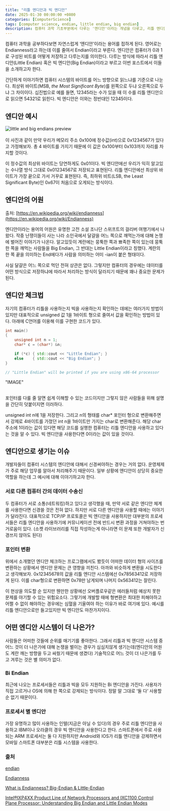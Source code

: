 ```yaml
---
title: "리틀 엔디안과 빅 엔디안"
date: 2025-01-30 00:00:00 +0800
categories: [ComputerScience]
tags: [computer science, endian, little endian, big endian] 
description: 컴퓨터 과학 기초부분에서 다루는 '엔디안'이라는 개념을 다루고, 리틀 엔디안과 빅 엔디안의 차이점과 엔디안의 어원 그리고 엔디안을 신경써야하는 상황과 이유들을 간단하게 소개한다.
---
```


컴퓨터 과학을 공부하다보면 자연스럽게 ‘엔디안’이라는 용어를 접하게 
된다. 영어로는 Endianness라고 하는데 이를 줄여서 Endian이라고 부른다. 엔디안은 컴퓨터가 0과 1로 구성된 비트를 
어떻게 저장하고 다루는지를 의미한다. 다루는 방식에 따라서 리틀 엔디안(Little Endian) 혹은 빅 엔디안(Big 
Endian)이라고 부르고 이번 포스트에서 이들을 소개하고자 한다.

간단하게 이야기하면 컴퓨터 시스템의 바이트를 어느 방향으로 읽느냐를 기준으로 나눈다. 최상위 바이트(MSB, *the Most Significant Byte*)를 왼쪽으로 두냐 오른쪽으로 두냐 그 차이이다. 십진법으로 예를 들면, 12345라는 수가 있을 때 이 수를 리틀 엔디안으로 읽으면 54321로 읽힌다. 빅 엔디안은 이와는 정반대인 12345이다.

## 엔디안 예시
![little and big endians preview](https://1drv.ms/i/c/5cb37aa515b56a00/IQQGb8DSxeyJS4S-3ksa8_j9AdPhXq-UmC96JfVobRYRb8E?width=1024)<br /><br />
이 사진과 같이 만약 우리가 메모리 주소 0x100에 정수값(int)으로 0x1234567가 있다고 가정해보자. 총 4 바이트를 가지기 때문에 이 값은 0x100부터 0x103까지 자리를 차지할 것이다.

이 정수값의 최상위 바이트는 당연하게도 0x01이다. 빅 엔디안에선 
우리가 익히 알고있는 수나열 방식 그대로 0x01234567로 저장되고 표현된다. 리틀 엔디안에선 최상위 바이트가 가장 끝으로 
가서 거꾸로 표현된다. 즉, 최하위 비트(LSB, the Least Significant Byte)인 0x67이 처음으로 오게되는 방식이다.

## 엔디안의 어원

출처: [https://en.wikipedia.org/wiki/endianness](https://en.wikipedia.org/wiki/Endianness)

엔디안이라는 용어의 어원은 유명한 고전 소설 조나단 스위프트의 걸리버 
여행기에서 나왔다. 작중 난쟁이들이 사는 나라 소인국에서 달걀을 어느 쪽으로 깨먹는가에 대해 논쟁에 벌어진 이야기가 나온다. 
알고있듯이 계란에는 뭉툭한 쪽과 뾰족한 쪽이 있는데 뭉툭한 쪽을 깨먹는 사람들을 Big Endian, 그 반대는 Little 
Endian이라고 칭했다. 계란의 한 쪽 끝을 의미하는 End에다가 사람을 의미하는 어미 -ian이 붙은 형태이다.

사실 달걀은 어느 쪽으로 먹던 전혀 상관은 없다. 그렇지만 컴퓨터의 경우에는 데이터를 어떤 방식으로 저장하냐에 따라서 처리하는 방식이 달라지기 때문에 꽤나 중요한 문제가 된다.

## 엔디안 체크법

자기의 컴퓨터가 리틀을 사용하는지 빅을 사용하는지 확인하는 데에는 여러가지 방법이 있지만 대표적으로 unsigned 값 1을 1바이트 형으로 줄여서 값을 확인하는 방법이 있다. 아래에 C언어를 이용해 이를 구현한 코드가 있다.
```cpp
int main()
{
    unsigned int n = 1;
    char* c = (char*) &n;

    if (*c) { std::cout << "Little Endian"; }
    else    { std::cout << "Big Endian"; }
}

// "Little Endian" will be printed if you are using x86-64 processor
```

"IMAGE" <br /><br />

포인터를 다룰 줄 알면 쉽게 이해할 수 있는 코드이지만 그렇지 않은 사람들을 위해 설명을 간단히 덧붙이지면 이러하다.

unsigned int n에 1을 저장한다. 그리고 n의 형태를 char* 포인터 형으로 변환해주면서 강제로 4바이트를 가졌던 int n을 
1바이트만 가지는 char로 변환해준다. 해당 char 주소에 1이라는 값이 있다면 해당 코드를 실행한 컴퓨터는 리틀 엔디안을 
사용하고 있다는 것을 알 수 있다. 빅 엔디안을 사용한다면 0이라는 값이 있을 것이다.

## 엔디안으로 생기는 이슈

개발자들이 컴퓨터 시스템의 엔디안에 대해서 신경써야하는 경우는 거의 없다. 운영체제가 주로 해당 업무를 알아서 처리해주기 때문이다. 일부 상황에 엔디안이 상당히 중요한 역할을 하는데 그 예시에 대해 이야기하고자 한다.

### 서로 다른 컴퓨터 간의 데이터 수송신

두 컴퓨터가 서로 소통(네트워킹)하고 있다고 생각했을 때, 만약 서로 
같은 엔디안 체계를 사용한다면 신경쓸 것은 전혀 없다. 하지만 서로 다른 엔디안을 사용할 때에는 이야기가 달라진다. 대표적으로 
TCP/IP 프로토콜은 빅 엔디안을 사용하지만 대부분의 프로세서들은 리틀 엔디안을 사용하기에 커뮤니케이션 전에 반드시 변환 과정을
 거쳐야하는 번거로움이 있다. (소켓 라이브러리를 직접 작성하는게 아니라면 이 문제 또한 개발자가 신경쓰지 않아도 된다)

### 포인터 변환

위에서 소개했던 엔디안 체크하는 프로그램에서도 봤듯이 어떠한 데이터 형의
 사이즈를 변환하는 상황에서 엔디안 문제는 큰 영향을 끼친다. 아까와 비슷하게 변환을 시도한다고 생각해보자. 0x12345678의
 값을 리틀 엔디안 시스템에선 0x78563412로 저장하게 된다. 이를 char형으로 변환하면 0x78만 남게되며 나머지 
0x563412는 잘린다.

이 현상을 의도할 순 있지만 웬만한 상황에선 오버플로우같은 에러들처럼 
예상치 못한 문제를 야기할 수 있는 위험요소다. 그렇기에 개발할 때에 형변환은 최대한 피해야하고 어쩔 수 없이 해야하는 경우에는 
심혈을 기울여야 하는 이유가 바로 여기에 있다. 예시를 리틀 엔디안으로만 들고있지만 빅 엔디안도 마찬가지이다.

## 어떤 엔디안 시스템이 더 나은가?

사람들은 어떠한 것들에 순위를 매기기를 좋아한다. 그래서 리틀과 빅 
엔디안 시스템 중 어느 것이 더 나은가에 대해 논쟁을 벌이는 경우가 심심치않게 생기는데(엔디안의 어원도 계란 깨는 방향을 두고 
싸웠기 때문에 생겼다) 기술적으로 어느 것이 더 나은가를 두고 겨루는 것은 별 의미가 없다.

### Bi Endian

최근에 나오는 프로세서들은 리틀과 빅을 모두 지원하는 Bi 엔디안을 가진다. 사용자가 직접 고르거나 OS에 의해 한 쪽으로 강제되는 방식이다. 정말 말 그대로 ‘둘 다’ 사용할 순 없기 때문이다.

### 프로세서 별 엔디안

가장 유명하고 많이 사용하는 인텔(지금은 아닐 수 있다)의 경우 주로 
리틀 엔디안을 사용하고 IBM이나 오라클의 경우 빅 엔디안을 사용한다고 한다. 스마트폰에서 주로 사용되는 ARM 프로세서는 둘 다 지원하지만 Android와 IOS가 리틀 엔디안을 강제하면서 모바일 스마트폰 대부분은 리틀 시스템을 사용한다.

### 출처

[endian](https://en.wiktionary.org/wiki/endian)

[Endianness](https://en.wikipedia.org/wiki/Endianness)

[What is Endianness? Big-Endian & Little-Endian](https://www.geeksforgeeks.org/little-and-big-endian-mystery/)

[Intel®IXP4XX Product Line of Network Processors and IXC1100 Control Plane 
Processor: Understanding Big Endian and Little Endian Modes](https://www.intel.com/content/dam/www/public/us/en/documents/application-notes/ixp4xx-ixc1100-big-endian-little-endian-modes-note.pdf)